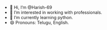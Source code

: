 - 👋 Hi, I’m @Harish-69
- 👀 I’m interested in working with professionals.
- 🌱 I’m currently learning python.
- 😄 Pronouns: Telugu, English.


<!---
Harish-69/Harish-69 is a ✨ special ✨ repository because its `README.md` (this file) appears on your GitHub profile.
You can click the Preview link to take a look at your changes.
--->
